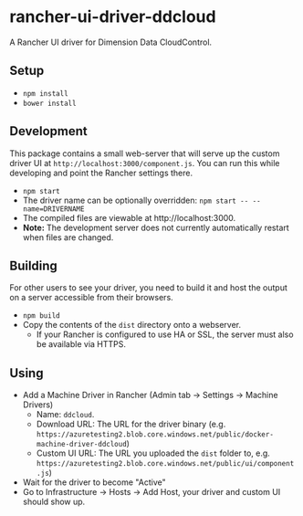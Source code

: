 # rancher-ui-driver-ddcloud
A Rancher UI driver for Dimension Data CloudControl.

## Setup

* `npm install`
* `bower install`

## Development

This package contains a small web-server that will serve up the custom driver UI at `http://localhost:3000/component.js`.  You can run this while developing and point the Rancher settings there.
* `npm start`
* The driver name can be optionally overridden: `npm start -- --name=DRIVERNAME`
* The compiled files are viewable at http://localhost:3000.
* **Note:** The development server does not currently automatically restart when files are changed.

## Building

For other users to see your driver, you need to build it and host the output on a server accessible from their browsers.

* `npm build`
* Copy the contents of the `dist` directory onto a webserver.
  * If your Rancher is configured to use HA or SSL, the server must also be available via HTTPS.

## Using

* Add a Machine Driver in Rancher (Admin tab -> Settings -> Machine Drivers)
  * Name: `ddcloud`.
  * Download URL: The URL for the driver binary (e.g. `https://azuretesting2.blob.core.windows.net/public/docker-machine-driver-ddcloud`)
  * Custom UI URL: The URL you uploaded the `dist` folder to, e.g. `https://azuretesting2.blob.core.windows.net/public/ui/component.js`)
* Wait for the driver to become "Active"
* Go to Infrastructure -> Hosts -> Add Host, your driver and custom UI should show up.
